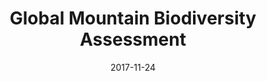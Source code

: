 ---
layout: site
title: "Global Mountain Biodiversity Assessment"
date: 2017-11-24
categories: [community]
version: 1.4.6
major: 1
minor: 4
patch: 6
slug: global-mountain-biodiversity-assessment
link: http://mountainbiodiversity.org/explore
submitter: lpolepeddi
permalink: /sites/:slug
---